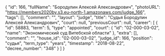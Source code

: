 {
    "id": 166,
    "fullName": "Бородулин Алексей Александрович",
    "photoURL": "https://members2020by.s3.eu-north-1.amazonaws.com/judge_166",
    "tags": [],
    "comment": "",
    "layout": "judge",
    "title": "Судья Бородулин Алексей Александрович",
    "court": null,
    "previousCourt": null,
    "career": [
        {
            "id": 58883,
            "term": 5,
            "type": "appointed",
            "court": {
                "id": "02-000-03-02",
                "name": "Экономический суд Витебской области"
            },
            "extra": [],
            "comment": "",
            "house_id": "02-000-03-02",
            "judge_id": 166,
            "position": "судья",
            "term_type": "years",
            "timestamp": "2018-08-22",
            "decree_number": "348"
        }
    ]
}